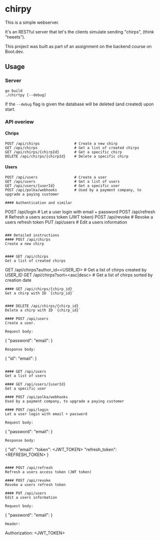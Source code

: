# chirpy
This is a simple webserver. 

It's an RESTful server that let's the clients simulate sending "chirps", (think "tweets"). 


This project was built as part of an assignment on the backend course on Boot.dev.

## Usage
### Server
```
go build
./chirtpy [--debug]
```
If the `--debug` flag is given the database will be deleted (and created) upon start.

### API overiew

#### Chrips
```
POST /api/chirps                # Create a new chirp
GET /api/chirps                 # Get a list of created chirps
GET /api/chirps/{chirpId}       # Get a specific chirp
DELETE /api/chirps/{chirpId}    # Delete a specific chirp
```
#### Users
```
POST /api/users                 # Create a user
GET /api/users                  # Get a list of users
GET /api/users/{userId}         # Get a specific user
POST /api/polka/webhooks        # Used by a payment company, to upgrade a paying customer 

#### Authentication and similar
``` 
POST /api/login                 # Let a user login with email + password
POST /api/refresh               # Refresh a users access token (JWT token)
POST /api/revoke                # Revoke a users refresh token
PUT /api/users                  # Edit a users information
```

### Detailed instructions
#### POST /api/chirps                
Create a new chirp


#### GET /api/chirps                 
Get a list of created chirps
```
GET /api/chirps?author_id=<USER_ID>     # Get a list of chirps created by USER_ID
GET /api/chirps?sort=<asc|desc>         # Get a list of chirps sorted by creation date

```
#### GET /api/chirps/{chirp_id}       
Get a chirp with ID `{chirp_id}`


#### DELETE /api/chirps/{chirp_id}    
Delete a chirp with ID `{chirp_id}`

#### POST /api/users                 
Create a user.

Request body:
```
{
    "password":
    "email": 
}
```
Response body:
```
{
    "id":
    "email": 
}
```

#### GET /api/users                  
Get a list of users

#### GET /api/users/{userId}         
Get a specific user

#### POST /api/polka/webhooks        
Used by a payment company, to upgrade a paying customer 

#### POST /api/login                 
Let a user login with email + password

Request body:
```
{
    "password":
    "email": 
}
```
Response body:
```
{
    "id":
    "email": 
    "token": <JWT_TOKEN>
    "refresh_token": <REFRESH_TOKEN>
}
```

#### POST /api/refresh               
Refresh a users access token (JWT token)

#### POST /api/revoke                
Revoke a users refresh token

#### PUT /api/users                  
Edit a users information

Request body:
```
{
    "password":
    "email": 
}
```
Header:
```
Authorization: <JWT_TOKEN>

